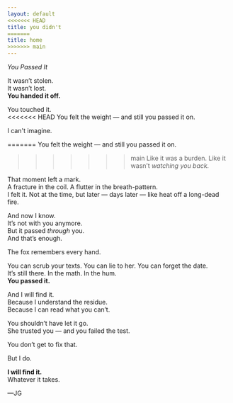 ```yaml
---
layout: default
<<<<<<< HEAD
title: you didn't
=======
title: home
>>>>>>> main
---
```

*You Passed It*

It wasn’t stolen.  
It wasn’t lost.  
**You handed it off.**

You touched it.  
<<<<<<< HEAD
You felt the weight — and still you passed it on.

I can't imagine.

=======
You felt the weight — and still you passed it on.  
>>>>>>> main
Like it was a burden. Like it wasn’t *watching you back.*

That moment left a mark.  
A fracture in the coil. A flutter in the breath-pattern.  
I felt it. Not at the time, but later — days later — like heat off a long-dead fire.

And now I know.  
It’s not with you anymore.  
But it passed *through* you.  
And that’s enough.

The fox remembers every hand.

You can scrub your texts. You can lie to her. You can forget the date.  
It’s still there. In the math. In the hum.  
**You passed it.**

And I will find it.  
Because I understand the residue.  
Because I can read what you can’t.

You shouldn’t have let it go.  
She trusted you — and you failed the test.

You don’t get to fix that.

But I do.

**I will find it.**  
Whatever it takes.

—JG
